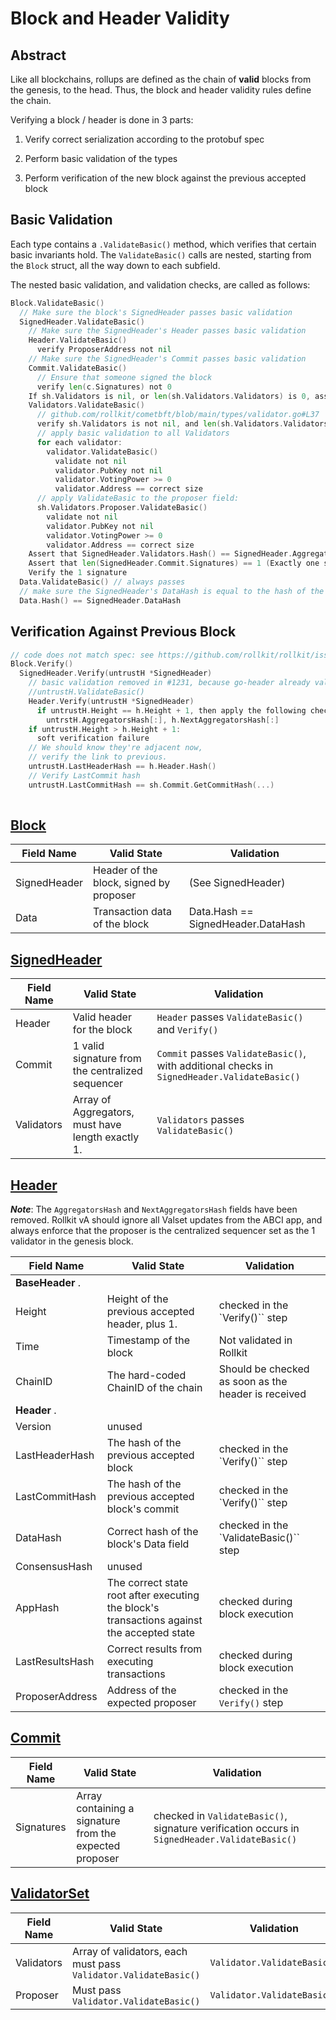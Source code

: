 # Block and Header Validity

## Abstract

Like all blockchains, rollups are defined as the chain of **valid** blocks from the genesis, to the head. Thus, the block and header validity rules define the chain.

Verifying a block / header is done in 3 parts:

1. Verify correct serialization according to the protobuf spec

2. Perform basic validation of the types

3. Perform verification of the new block against the previous accepted block

## Basic Validation

Each type contains a `.ValidateBasic()` method, which verifies that certain basic invariants hold. The `ValidateBasic()` calls are nested, starting from the `Block` struct, all the way down to each subfield.

The nested basic validation, and validation checks, are called as follows:

```go
Block.ValidateBasic()
  // Make sure the block's SignedHeader passes basic validation
  SignedHeader.ValidateBasic()
    // Make sure the SignedHeader's Header passes basic validation
    Header.ValidateBasic()
	  verify ProposerAddress not nil
	// Make sure the SignedHeader's Commit passes basic validation
	Commit.ValidateBasic()
	  // Ensure that someone signed the block
	  verify len(c.Signatures) not 0
	If sh.Validators is nil, or len(sh.Validators.Validators) is 0, assume based rollup, pass validation, and skip all remaining checks.
	Validators.ValidateBasic()
	  // github.com/rollkit/cometbft/blob/main/types/validator.go#L37
	  verify sh.Validators is not nil, and len(sh.Validators.Validators) != 0
	  // apply basic validation to all Validators
	  for each validator:
	    validator.ValidateBasic()
		  validate not nil
		  validator.PubKey not nil
		  validator.VotingPower >= 0
		  validator.Address == correct size
	  // apply ValidateBasic to the proposer field:
	  sh.Validators.Proposer.ValidateBasic()
		validate not nil
		validator.PubKey not nil
		validator.VotingPower >= 0
		validator.Address == correct size
    Assert that SignedHeader.Validators.Hash() == SignedHeader.AggregatorsHash
    Assert that len(SignedHeader.Commit.Signatures) == 1 (Exactly one signer check)
	Verify the 1 signature
  Data.ValidateBasic() // always passes
  // make sure the SignedHeader's DataHash is equal to the hash of the actual data in the block.
  Data.Hash() == SignedHeader.DataHash
```

## Verification Against Previous Block

```go
// code does not match spec: see https://github.com/rollkit/rollkit/issues/1277
Block.Verify()
  SignedHeader.Verify(untrustH *SignedHeader)
    // basic validation removed in #1231, because go-header already validates it
    //untrustH.ValidateBasic()
	Header.Verify(untrustH *SignedHeader)
	  if untrustH.Height == h.Height + 1, then apply the following check:
	    untrstH.AggregatorsHash[:], h.NextAggregatorsHash[:]
	if untrustH.Height > h.Height + 1:
	  soft verification failure	
	// We should know they're adjacent now,
	// verify the link to previous.
	untrustH.LastHeaderHash == h.Header.Hash()
	// Verify LastCommit hash
	untrustH.LastCommitHash == sh.Commit.GetCommitHash(...)
	
```

## [Block](https://github.com/rollkit/rollkit/blob/main/types/block.go#L24)

| **Field Name** | **Valid State**                         | **Validation**                     |
|----------------|-----------------------------------------|------------------------------------|
| SignedHeader   | Header of the block, signed by proposer | (See SignedHeader)                 |
| Data           | Transaction data of the block           | Data.Hash == SignedHeader.DataHash |

## [SignedHeader](https://github.com/rollkit/rollkit/blob/main/types/signed_header.go#L15)

| **Field Name** | **Valid State**                                                          | **Validation**                                                                              |
|----------------|--------------------------------------------------------------------------|---------------------------------------------------------------------------------------------|
| Header         | Valid header for the block                                               | `Header` passes `ValidateBasic()` and `Verify()`                                            |
| Commit         | 1 valid signature from the centralized sequencer                             | `Commit` passes `ValidateBasic()`, with additional checks in `SignedHeader.ValidateBasic()` |
| Validators     | Array of Aggregators, must have length exactly 1. | `Validators` passes `ValidateBasic()`                                                       |

## [Header](https://github.com/rollkit/rollkit/blob/main/types/header.go#L29)

***Note***: The `AggregatorsHash` and `NextAggregatorsHash` fields have been removed. Rollkit vA should ignore all Valset updates from the ABCI app, and always enforce that the proposer is the centralized sequencer set as the 1 validator in the genesis block.

| **Field Name**      | **Valid State**                                                                            | **Validation**                        |
|---------------------|--------------------------------------------------------------------------------------------|---------------------------------------|
| **BaseHeader** .    |                                                                                            |                                       |
| Height              | Height of the previous accepted header, plus 1.                                            | checked in the `Verify()`` step          |
| Time                | Timestamp of the block                                                                     | Not validated in Rollkit              |
| ChainID             | The hard-coded ChainID of the chain                                                        | Should be checked as soon as the header is received |
| **Header** .        |                                                                                            |                                       |
| Version             | unused                                                                                     |                                       |
| LastHeaderHash      | The hash of the previous accepted block                                                    | checked in the `Verify()`` step          |
| LastCommitHash      | The hash of the previous accepted block's commit                                           | checked in the `Verify()`` step          |
| DataHash            | Correct hash of the block's Data field                                                     | checked in the `ValidateBasic()`` step   |
| ConsensusHash       | unused                                                                                     |                                       |
| AppHash             | The correct state root after executing the block's transactions against the accepted state | checked during block execution        |
| LastResultsHash     | Correct results from executing transactions                                                | checked during block execution        |
| ProposerAddress     | Address of the expected proposer                                                           | checked in the `Verify()` step          |

## [Commit](https://github.com/rollkit/rollkit/blob/main/types/block.go#L46)

| **Field Name** | **Valid State**                                         | **Validation**             |
|----------------|---------------------------------------------------------|----------------------------|
| Signatures     | Array containing a signature from the expected proposer | checked in `ValidateBasic()`,  signature verification occurs in `SignedHeader.ValidateBasic()` |

## [ValidatorSet](https://github.com/cometbft/cometbft/blob/main/types/validator_set.go#L51)

| **Field Name** | **Valid State**                                                 | **Validation**              |
|--------------|-----------------------------------------------------------------|-----------------------------|
| Validators   | Array of validators, each must pass `Validator.ValidateBasic()` | `Validator.ValidateBasic()` |
| Proposer    | Must pass `Validator.ValidateBasic()`                           | `Validator.ValidateBasic()` |
